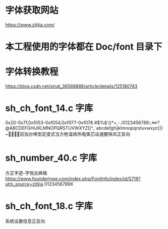# 字体获取网站
https://www.zitijia.com/

# 本工程使用的字体都在 Doc/font 目录下

# 字体转换教程
https://blog.csdn.net/sinat_36568888/article/details/125180743

# sh_ch_font_14.c 字库
0x20-0x7f,0xf053-0xf054,0xf077-0xf078
#$%&'()*+,-./0123456789:;<=>?@ABCDEFGHIJKLMNOPQRSTUVWXYZ[\]^_`abcdefghijklmnopqrstuvwxyz{|}~前加台唤型定度式当方枪温烙热电类芯设速醒铁风正反向

# sh_number_40.c 字库
方正字迹-字悦古典楷 https://www.foundertype.com/index.php/FontInfo/index/id/5719?utm_source=zitijia
0123456789X

# sh_ch_font_18.c 字库
系统设置信息正反向